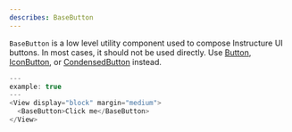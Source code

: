 ```yaml
---
describes: BaseButton
---
```


`BaseButton` is a low level utility component used to compose Instructure UI buttons. In most cases, it should not be used directly.
Use [Button](#Button), [IconButton](#IconButton), or [CondensedButton](#CondensedButton) instead.

```js
---
example: true
---
<View display="block" margin="medium">
  <BaseButton>Click me</BaseButton>
</View>
```
